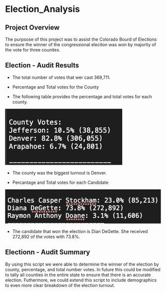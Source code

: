 # Election_Analysis

## Project Overview

The purpsose of this project was to assist the Colorado Bourd of Elections to ensure the winner of the congressional eleciton was won by majority of the vote for three counites.

## Election - Audit Results

- The total number of votes that wer cast 369,711.

- Percentage and Total votes for the County

- The following table provides the percentage and total votes for each county.

![This is an image](https://github.com/daryld2239/Election_Analysis/blob/main/Resources/County%20turn%20out.png)

- The county was the biggest turnout is Denver.

- Percantage and Total votes for each Candidate 

![This is an image](https://github.com/daryld2239/Election_Analysis/blob/main/Resources/Candidate%20turn%20out.png)

- The candidate that won the election is Dian DeGette. She received 272,892 of the votes with  73.8%.

## Electionn - Audit Summary

By using this script we were able to determine the winner of the election by county, percentage, and total number votes. In future this could be modified to tally all counties in the entire state to ensure that there is an accurate election. Futhermore, we could extend this script to include demographics to even more clear breakdown of the election turnout.  


